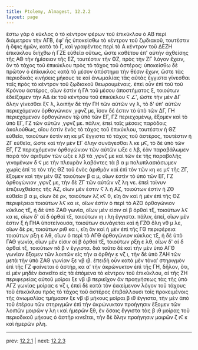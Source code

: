 ```yaml
---
title: Ptolemy, Almagest, 12.2.2
layout: page
---
```


ἔστω γὰρ ὁ κύκλος ὁ τὸ κέντρον φέρων τοῦ ἐπικύκλου ὁ ΑΒ περὶ διάμετρον τὴν ΑΓΒ, ἐφ' ἧς ὑποκείσθω τὸ κέντρον τοῦ ζῳδιακοῦ, τουτέστιν ἡ ὄψις ἡμῶν, κατὰ τὸ Γ, καὶ γραφέντος περὶ τὸ Α κέντρον τοῦ ΔΕΖΗ ἐπικύκλου διήχθω ἡ ΓΖΕ εὐθεῖα οὕτως, ὥστε καθέτου ἐπ' αὐτὴν ἀχθείσης τῆς ΑΘ τὴν ἡμίσειαν τῆς ΕΖ, τουτέστιν τὴν ΘΖ, πρὸς τὴν ΖΓ λόγον ἔχειν, ὃν τὸ τάχος τοῦ ἐπικύκλου πρὸς τὸ τάχος τοῦ ἀστέρος: ὑποκείσθω δὲ πρῶτον ὁ ἐπίκυκλος κατὰ τὸ μέσον ἀπόστημα τὴν θέσιν ἔχων, ὥστε τὰς περιοδικὰς κινήσεις μήκους τε καὶ ἀνωμαλίας τὰς αὐτὰς ἔγγιστα γίνεσθαι ταῖς πρὸς τὸ κέντρον τοῦ ζῳδιακοῦ θεωρουμέναις. ἐπεὶ οὖν ἐπὶ τοῦ τοῦ Κρόνου ἀστέρος, οἵων ἐστὶν ἡ ΓΑ τοῦ μέσου ἀποστήματος ξ, τοιούτων ἐδείξαμεν τὴν ΑΔ ἐκ τοῦ κέντρου τοῦ ἐπικύκλου Ϛ ∠ʹ, ὥστε τὴν μὲν ΔΓ ὅλην γίνεσθαι ξϚ λ, λοιπὴν δὲ τὴν ΓΗ τῶν αὐτῶν νγ λ, τὸ δ' ὑπ' αὐτῶν περιεχόμενον ὀρθογώνιον ͵γφνζ με, ἴσον δέ ἐστιν τὸ ὑπὸ τῶν ΔΓ, ΓΗ περιεχόμενον ὀρθογώνιον τῷ ὑπὸ τῶν ΕΓ, ΓΖ περιεχομένῳ, ἕξομεν καὶ τὸ ὑπὸ ΕΓ, ΓΖ τῶν αὐτῶν ͵γφνζ με. πάλιν, ἐπεὶ ταῖς μέσαις παρόδοις ἀκολούθως, οἵου ἐστὶν ἑνὸς τὸ τάχος τοῦ ἐπικύκλου, τουτέστιν ἡ ΘΖ εὐθεῖα, τοιούτων ἐστὶν κη κε μϚ ἔγγιστα τὸ τάχος τοῦ ἀστέρος, τουτέστιν ἡ ΖΓ εὐθεῖα, ὥστε καὶ τὴν μὲν ΕΓ ὅλην συνάγεσθαι λ κε μϚ, τὸ δὲ ὑπὸ τῶν ΕΓ, ΓΖ περιεχόμενον ὀρθογώνιον τῶν αὐτῶν ωξε ε λβ, ἐὰν παραβάλωμεν παρὰ τὸν ἀριθμὸν τῶν ωξε ε λβ τὰ ͵γφνζ με καὶ τῶν ἐκ τῆς παραβολῆς γινομένων δ Ϛ με τὴν πλευρὰν λαβόντες τὰ β α μ πολυπλασιάσωμεν χωρὶς ἐπί τε τὸν τῆς ΘΖ τοῦ ἑνὸς ἀριθμὸν καὶ ἐπὶ τὸν τῶν κη κε μϚ τῆς ΖΓ, ἕξομεν καὶ τὴν μὲν ΘΖ τοιούτων β α μ, οἵων ἐστὶν τὸ ὑπὸ τῶν ΕΓ, ΓΖ ὀρθογώνιον ͵γφνζ με, τὴν δὲ ΖΓ τῶν αὐτῶν νζ λη νε. ἐπεὶ τοίνυν ἐπιζευχθείσης τῆς ΑΖ, οἵων μέν ἐστιν Ϛ λ ἡ ΑΖ, τοιούτων ἐστὶν ἡ ΖΘ εὐθεῖα β α μ, οἵων δὲ ρκ, τοιούτων λζ κϚ θ, εἴη ἂν καὶ ἡ μὲν ἐπὶ τῆς ΘΖ περιφέρεια τοιούτων λϚ κα ιε, οἵων ἐστὶν ὁ περὶ τὸ ΑΖΘ ὀρθογώνιον κύκλος τξ, ἡ δὲ ὑπὸ ΖΑΘ γωνία, οἵων μέν εἰσιν αἱ β ὀρθαὶ τξ, τοιούτων λϚ κα ιε, οἵων δ' αἱ δ ὀρθαὶ τξ, τοιούτων ιη ι λη ἔγγιστα. πάλιν, ἐπεί, οἵων μέν ἐστιν ξ ἡ ΓΗΑ ὑποτείνουσα, τοιούτων συνάγεται καὶ ἡ ΓΖΘ ὅλη νθ μ λε, οἵων δὲ ρκ, τοιούτων ριθ κα ι, εἴη ἂν καὶ ἡ μὲν ἐπὶ τῆς ΓΘ περιφέρεια τοιούτων ρξη ε λθ, οἵων ὁ περὶ τὸ ΑΓΘ ὀρθογώνιον κύκλος τξ, ἡ δὲ ὑπὸ ΓΑΘ γωνία, οἵων μέν εἰσιν αἱ β ὀρθαὶ τξ, τοιούτων ρξη ε λθ, οἵων δ' αἱ δ ὀρθαὶ τξ, τοιούτων πδ β ν ἔγγιστα. διὰ τοῦτο δὲ καὶ τὴν μὲν ὑπὸ ΑΓΘ γωνίαν ἕξομεν τῶν λοιπῶν εἰς τὴν α ὀρθὴν ε νζ ι, τὴν δὲ ὑπὸ ΖΑΗ τῶν μετὰ τὴν ὑπὸ ΖΑΘ γωνίαν ξε νβ ιβ. ἐπειδὴ οὖν κατὰ μὲν τὸναʹ στηριγμὸν ἐπὶ τῆς ΓΖ φαίνεται ὁ ἀστήρ, κα αʹ τὴν ἀκρώνυκτον ἐπὶ τῆς ΓΗ, δῆλον, ὅτι, εἰ μὲν μηδὲν ἐκινεῖτο εἰς τὰ ἑπόμενα τὸ κέντρον τοῦ ἐπικύκλου, αἱ τῆς ΖΗ περιφερείας αὐτοῦ μοῖραι ξε νβ ιβ περιεῖχον ἂν προηγήσεως τὰς τῆς ὑπὸ ΑΓΖ γωνίας μοίρας ε νζ ι, ἐπεὶ δὲ κατὰ τὸν ἐκκείμενον λόγον τοῦ τάχους τοῦ ἐπικύκλου πρὸς τὸ τάχος τοῦ ἀστέρος ἐπιβάλλουσι τοῖς προκειμένοις τῆς ἀνωμαλίας τμήμασιν ξε νβ ιβ μήκους μοῖραι β ιθ ἔγγιστα, τὴν μὲν ἀπὸ τοῦ ἑτέρου τῶν στηριγμῶν ἐπὶ τὴν ἀκρώνυκτον προήγησιν ἕξομεν τῶν λοιπῶν μοιρῶν γ λη ι καὶ ἡμερῶν ξθ, ἐν ὅσαις ἔγγιστα τὰς β ιθ μοίρας τοῦ περιοδικοῦ μήκους ὁ ἀστὴρ κινεῖται, τὴν δὲ ὅλην προήγησιν μοιρῶν ζ ιϚ κ καὶ ἡμερῶν ρλη. 

---

prev: [12.2.1](../12.2.1/) | next: [12.2.3](../12.2.3/)

